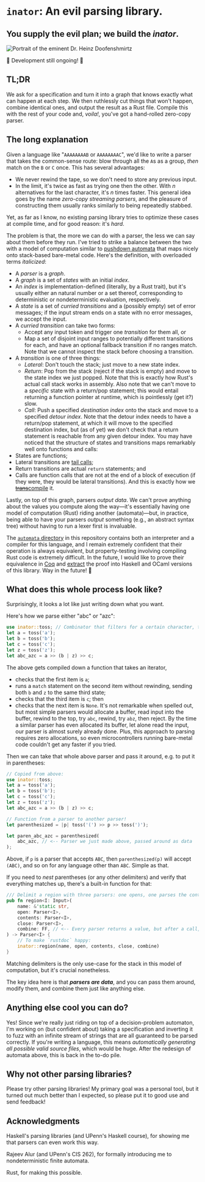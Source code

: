 # `inator`: An evil parsing library.
## You supply the evil plan; we build the _**inator**_.

![Portrait of the eminent Dr. Heinz Doofenshmirtz](http://images6.fanpop.com/image/polls/1198000/1198459_1364687083851_full.jpg)

🚧 Development still ongoing! 🚧

## TL;DR

We ask for a specification and turn it into a graph that knows exactly what can happen at each step.
We then ruthlessly cut things that won't happen, combine identical ones, and output the result as a Rust file.
Compile this with the rest of your code and, _voila!_, you've got a hand-rolled zero-copy parser.

## The long explanation

Given a language like "`AAAAAAAAB` or `AAAAAAAAC`", we'd like to write a parser that takes the common-sense route:
blow through all the `A`s as a group, _then_ match on the `B` or `C` once.
This has several advantages:
- We never rewind the tape, so we don't need to store any previous input.
- In the limit, it's twice as fast as trying one then the other. With _n_ alternatives for the last character, it's _n_ times faster.
This general idea goes by the name _zero-copy streaming parsers_, and the pleasure of constructing them usually ranks similarly to being repeatedly stabbed.

Yet, as far as I know, no existing parsing library tries to optimize these cases at compile time, and for good reason: it's _hard_.

The problem is that, the more we can do with a parser, the less we can say about them before they run.
I've tried to strike a balance between the two with a model of computation similar to [pushdown automata](https://en.wikipedia.org/wiki/Pushdown_automaton) that maps nicely onto stack-based bare-metal code. Here's the definition, with overloaded terms _italicized_:
- A _parser_ is a _graph_.
- A _graph_ is a set of _states_ with an initial _index_.
- An _index_ is implementation-defined (literally, by a Rust trait), but it's usually either an natural number or a set thereof,
  corresponding to deterministic or nondeterministic evaluation, respectively.
- A _state_ is a set of _curried transitions_ and a (possibly empty) set of error messages; if the input stream ends on a state with no error messages, we accept the input.
- A _curried transition_ can take two forms:
    - Accept any input token and trigger one _transition_ for them all, or
    - Map a set of disjoint input ranges to potentially different transitions for each, and have an optional fallback transition if no ranges match.
  Note that we cannot inspect the stack before choosing a transition.
- A _transition_ is one of three things:
    - _Lateral_: Don't touch the stack; just move to a new state index.
    - _Return_: Pop from the stack (reject if the stack is empty) and move to the state index we just popped.
      Note that this is exactly how Rust's actual call stack works in assembly.
      Also note that we can't move to a _specific_ state with a return/pop statement; this would entail returning a function pointer at runtime, which is pointlessly (get it?) slow.
    - _Call_: Push a specified _destination index_ onto the stack and move to a specified _detour index_.
      Note that the detour index needs to have a return/pop statement, at which it will move to the specified destination index,
      but (as of yet) we don't check that a return statement is reachable from any given detour index.
You may have noticed that the structure of states and transitions maps remarkably well onto functions and calls:
- States are functions;
- Lateral transitions are [tail calls](https://en.wikipedia.org/wiki/Tail_call);
- Return transitions are actual `return` statements; and
- Calls are function calls that are not at the end of a block of execution (if they were, they would be lateral transitions).
And this is exactly how we [~~trans~~compile](https://hisham.hm/2021/02/25/compiler-versus-transpiler-what-is-a-compiler-anyway/) it.

Lastly, on top of this graph, parsers _output data_. We can't prove anything about the values you compute along the way—it's essentially having one model of computation (Rust) riding another (automata)—but, in practice, being able to have your parsers _output_ something (e.g., an abstract syntax tree) without having to run a lexer first is invaluable.

The [`automata` directory](automata/) in this repository contains both an interpreter and a compiler for this language, and I remain extremely confident that their operation is always equivalent, but property-testing involving compiling Rust code is extremely difficult. In the future, I would like to prove their equivalence in [Coq](https://github.com/coq/coq) and [extract](https://softwarefoundations.cis.upenn.edu/lf-current/Extraction.html) the proof into Haskell and OCaml versions of this library. Way in the future! 🔮

## What does this whole process look like?

Surprisingly, it looks a lot like just writing down what you want.

Here's how we parse either "abc" or "azc":
```rust
use inator::toss; // Combinator that filters for a certain character, then forgets it.
let a = toss('a');
let b = toss('b');
let c = toss('c');
let z = toss('z');
let abc_azc = a >> (b | z) >> c;
```
The above gets compiled down a function that takes an iterator,
- checks that the first item is `a`;
- runs a `match` statement on the second item without rewinding, sending both `b` and `z` to the same third state;
- checks that the third item is `c`; then
- checks that the next item is `None`.
It's not remarkable when spelled out, but most simple parsers would allocate a buffer, read input into the buffer, rewind to the top, try `abc`, rewind, try `abz`, then reject.
By the time a similar parser has even allocated its buffer, let alone read the input, our parser is almost surely already done.
Plus, this approach to parsing requires zero allocations, so even microcontrollers running bare-metal code couldn't get any faster if you tried.

Then we can take that whole above parser and pass it around, e.g. to put it in parentheses:
```rust
// Copied from above:
use inator::toss;
let a = toss('a');
let b = toss('b');
let c = toss('c');
let z = toss('z');
let abc_azc = a >> (b | z) >> c;

// Function from a parser to another parser!
let parenthesized = |p| toss('(') >> p >> toss(')');

let paren_abc_azc = parenthesized(
    abc_azc, // <-- Parser we just made above, passed around as data
);
```
Above, if `p` is a parser that accepts `ABC`, then `parenthesized(p)` will accept `(ABC)`, and so on for any language other than `ABC`. Simple as that.

If you need to _nest_ parentheses (or any other delimiters) and verify that everything matches up, there's a built-in function for that:
```rust
/// Delimit a region with three parsers: one opens, one parses the contents, and one closes.
pub fn region<I: Input>(
    name: &'static str,
    open: Parser<I>,
    contents: Parser<I>,
    close: Parser<I>,
    combine: FF, // <-- Every parser returns a value, but after a call, we have two: what we had before, and the return value from the call. Combine them as you wish.
) -> Parser<I> {
    // To make `rustdoc` happy:
    inator::region(name, open, contents, close, combine)
}
```
Matching delimiters is the only use-case for the stack in this model of computation, but it's crucial nonetheless.

The key idea here is that ***parsers are data***, and you can pass them around, modify them, and combine them just like anything else.

## Anything else cool you can do?

Yes! Since we're really just riding on top of a decision-problem automaton, I'm working on (but confident about) taking a specification and inverting it to fuzz with an infinite stream of strings that are all guaranteed to be parsed correctly.
If you're writing a language, this means _automatically generating all possible valid source files_, which would be huge. After the redesign of automata above, this is back in the to-do pile.

## Why not other parsing libraries?

Please try other parsing libraries! My primary goal was a personal tool, but it turned out much better than I expected, so please put it to good use and send feedback!

## Acknowledgments

Haskell's parsing libraries (and UPenn's Haskell course), for showing me that parsers can even work this way.

Rajeev Alur (and UPenn's CIS 262), for formally introducing me to nondeterministic finite automata.

Rust, for making this possible.
